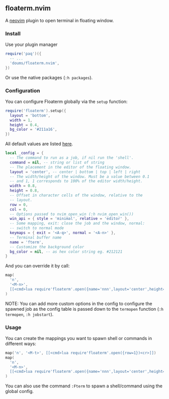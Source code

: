 ## floaterm.nvim

A [neovim](https://neovim.io/) plugin to open terminal in floating
window.

### Install

Use your plugin manager

```lua
require('paq')({
  -- ...
  'doums/floaterm.nvim',
})
```

Or use the native packages (`:h packages`).

### Configuration

You can configure Floaterm globally via the `setup` function:

```lua
require('floaterm').setup({
  layout = 'bottom',
  width = 1,
  height = 0.4,
  bg_color = '#211a16',
})
```

All default values are listed
[here](https://github.com/doums/floaterm.nvim/blob/main/lua/floaterm/config.lua).

```lua
local _config = {
  -- The command to run as a job, if nil run the 'shell'.
  command = nil, -- string or list of string
  -- The placement in the editor of the floating window.
  layout = 'center', -- center | bottom | top | left | right
  -- The width/height of the window. Must be a value between 0.1
  -- and 1, 1 corresponds to 100% of the editor width/height.
  width = 0.8,
  height = 0.8,
  -- Offset in character cells of the window, relative to the
  -- layout.
  row = 0,
  col = 0,
  -- Options passed to nvim_open_win (:h nvim_open_win())
  win_api = { style = 'minimal', relative = 'editor' },
  -- Some mapping, exit: close the job and the window, normal:
  -- switch to normal mode
  keymaps = { exit = '<A-q>', normal = '<A-n>' },
  -- Terminal buffer name
  name = 'fterm',
  -- Customize the background color
  bg_color = nil, -- as hex color string eg. #212121
}
```

And you can override it by call:

```lua
map(
  'n',
  '<M-n>',
  [[<cmd>lua require'floaterm'.open({name='nnn',layout='center',height=0.7,width=0.6,command='nnn'})<cr>]]
)
```

NOTE: You can add more custom options in the config to configure
the spawned job as the config table is passed down to the
`termopen` function (`:h termopen`, `:h jobstart`).

### Usage

You can create the mappings you want to spawn shell or commands in
different ways:

```lua
map('n', '<M-t>', [[<cmd>lua require'floaterm'.open({row=1})<cr>]])
map(
  'n',
  '<M-n>',
  [[<cmd>lua require'floaterm'.open({name='nnn',layout='center',height=0.7,width=0.6,command='nnn'})<cr>]]
)
```

You can also use the command `:Fterm` to spawn a shell/command
using the global config.

